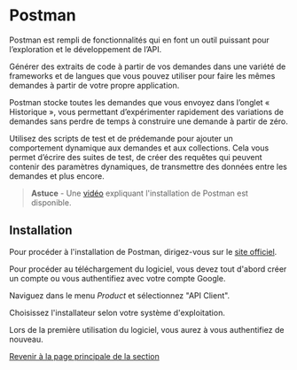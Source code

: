 # Postman

Postman est rempli de fonctionnalités qui en font un outil puissant pour l’exploration et le développement de l’API.

Générer des extraits de code à partir de vos demandes dans une variété de frameworks et de langues que vous pouvez utiliser pour faire les mêmes demandes à partir de votre propre application.

Postman stocke toutes les demandes que vous envoyez dans l’onglet « Historique », vous permettant d’expérimenter rapidement des variations de demandes sans perdre de temps à construire une demande à partir de zéro.

Utilisez des scripts de test et de prédemande pour ajouter un comportement dynamique aux demandes et aux collections. Cela vous permet d’écrire des suites de test, de créer des requêtes qui peuvent contenir des paramètres dynamiques, de transmettre des données entre les demandes et plus encore.

>**Astuce** - Une [vidéo](https://youtu.be/WSLp58x2mYg) expliquant l'installation de Postman est disponible.

## Installation

Pour procéder à l'installation de Postman, dirigez-vous sur le [site officiel](https://www.postman.com/).

Pour procéder au téléchargement du logiciel, vous devez tout d'abord créer un compte ou vous authentifiez avec votre compte Google.

Naviguez dans le menu _Product_ et sélectionnez "API Client".

Choisissez l'installateur selon votre système d'exploitation.

Lors de la première utilisation du logiciel, vous aurez à vous authentifiez de nouveau.

[Revenir à la page principale de la section](README.md)

